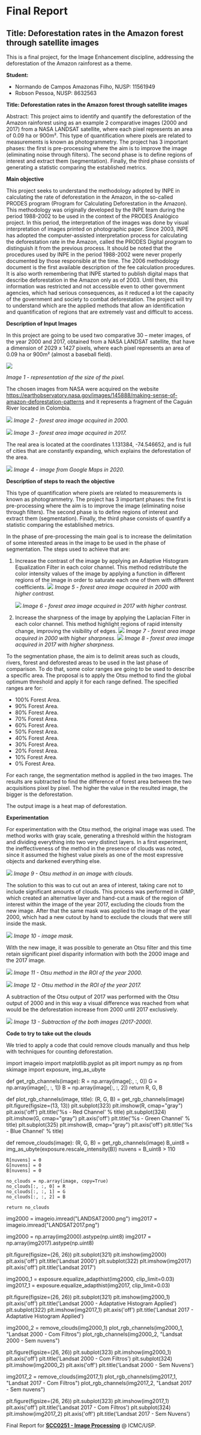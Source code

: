 # Final Report
## Title: Deforestation rates in the Amazon forest through satellite images
 
 This is a final project, for the Image Enhancement discipline, addressing the deforestation of the Amazon rainforest as a theme.
 
 **Student:**
 
 - Normando de Campos Amazonas Filho, NUSP: 11561949
 - Robson Pessoa, NUSP: 8632563
 
 **Title: Deforestation rates in the Amazon forest through satellite images**

Abstract: This project aims to identify and quantify the deforestation of the Amazon rainforest using as an example 2 comparative images (2000 and 2017) from a NASA LANDSAT satellite, where each pixel represents an area of 0.09 ha or 900m². This type of quantification where pixels are related to measurements is known as photogrammetry. The project has 3 important phases: the first is pre-processing where the aim is to improve the image (eliminating noise through filters). The second phase is to define regions of interest and extract them (segmentation). Finally, the third phase consists of generating a statistic comparing the established metrics.

**Main objective**

 This project seeks to understand the methodology adopted by INPE in calculating the rate of deforestation in the Amazon, in the so-called PRODES program (Program for Calculating Deforestation in the Amazon). This methodology was originally developed by the INPE team during the period 1988-2002 to be used in the context of the PRODES Analógico project. In this period, the interpretation of the images was done by visual interpretation of images printed on photographic paper.
Since 2003, INPE has adopted the computer-assisted interpretation process for calculating the deforestation rate in the Amazon, called the PRODES Digital program to distinguish it from the previous process.
 It should be noted that the procedures used by INPE in the period 1988-2002 were never properly documented by those responsible at the time. The 2006 methodology document is the first available description of the fee calculation procedures. It is also worth remembering that INPE started to publish digital maps that describe deforestation in the Amazon only as of 2003. Until then, this information was restricted and not accessible even to other government agencies, which had serious consequences, as it reduced a lot the capacity of the government and society to combat deforestation.
The project will try to understand which are the applied methods that allow an identification and quantification of regions that are extremely vast and difficult to access. 

**Description of Input Images**

 In this project are going to be used two comparative 30 – meter images, of the year 2000 and 2017, obtained from a NASA LANDSAT satellite, that have a dimension of 2029 x 1427 pixels,  where each pixel represents an area of 0.09 ha or 900m² (almost a baseball field).

![](Size_by_pixel.png)

_Image 1 - representation of the size of the pixel._

 The chosen images from NASA were acquired on the website https://earthobservatory.nasa.gov/images/145888/making-sense-of-amazon-deforestation-patterns and it represents a fragment of the Caguán River located in Colombia.

![](LANDSAT2000.png)
_Image 2 - forest area image acquired in 2000._

![](LANDSAT2017.png)
_Image 3 - forest area image acquired in 2017._

The real area is located at the coordinates 1.131384, -74.546652, and is full of cities that are constantly expanding, which explains the deforestation of the area.

![](GoogleMap.png)
_Image 4 - image from Google Maps in 2020._

**Description of steps to reach the objective**

 This type of quantification where pixels are related to measurements is known as photogrammetry. 
 The project has 3 important phases: the first is pre-processing where the aim is to improve the image 
 (eliminating noise through filters). The second phase is to define regions of interest and extract them (segmentation). 
 Finally, the third phase consists of quantify a statistic comparing the established metrics.
 
 In the phase of pre-processing the main goal is to increase the delimitation of some interested areas in the image 
 to be used in the phase of segmentation. 
 The steps used to achieve that are:
 1. Increase the contrast of the image by applying an Adaptive Histogram Equalization Filter in each color channel.
   This method redistribute the color intensity values of the image by applying a function in different regions of the 
   image in order to saturate each one of them with different coefficients.
    ![](LANDSAT2000_Contrast.png)
    _Image 5 - forest area image acquired in 2000 with higher contrast._
    
    ![](LANDSAT2017_Contrast.png)
    _Image 6 - forest area image acquired in 2017 with higher contrast._
    
 2. Increase the sharpness of the image by applying the Laplacian Filter in each color channel. 
 This method highlight regions of rapid intensity change, improving the visibility of edges.
    ![](LANDSAT2000_Nitidez.png)
    _Image 7 - forest area image acquired in 2000 with higher sharpness._
    ![](LANDSAT2017_Nitidez.png)
    _Image 8 - forest area image acquired in 2017 with higher sharpness._
 
 To the segmentation phase, the aim is to delimit areas such as clouds, rivers, forest and deforested areas to be used 
 in the last phase of comparison.
 To do that, some color ranges are going to be used to describe a specific area. The proposal is to apply the Otsu method 
 to find the global optimum threshold and apply it for each range defined. The specified ranges are for:
  * 100% Forest Area.
  * 90% Forest Area.
  * 80% Forest Area.
  * 70% Forest Area.
  * 60% Forest Area.
  * 50% Forest Area.
  * 40% Forest Area.
  * 30% Forest Area.
  * 20% Forest Area.
  * 10% Forest Area.
  * 0% Forest Area.
 
 For each range, the segmentation method is applied in the two images. The results are subtracted to find the 
 difference of forest area between the two acquisitions pixel by pixel. The higher the value in the resulted image, 
 the bigger is the deforestation.
 
 The output image is a heat map of deforestation.
 
**Experimentation**

For experimentation with the Otsu method, the original image was used. The method works with gray scale, generating a threshold within the histogram and dividing everything into two very distinct layers.
In a first experiment, the ineffectiveness of the method in the presence of clouds was noted, since it assumed the highest value pixels as one of the most expressive objects and darkened everything else.

![](OtsuFail.png)
  _Image 9 - Otsu method in an image with clouds._

The solution to this was to cut out an area of interest, taking care not to include significant amounts of clouds. This process was performed in GIMP, which created an alternative layer and hand-cut a mask of the region of interest within the image of the year 2017, excluding the clouds from the new image.
After that the same mask was applied to the image of the year 2000, which had a new cutout by hand to exclude the clouds that were still inside the mask.

![](ImageMask.png)
  _Image 10 - image mask._

With the new image, it was possible to generate an Otsu filter and this time retain significant pixel disparity information with both the 2000 image and the 2017 image.

![](Otsu2000.png)
  _Image 11 - Otsu method in the ROI of the year 2000._

![](Otsu2017.png)
  _Image 12 - Otsu method in the ROI of the year 2017._

A subtraction of the Otsu output of 2017 was performed with the Otsu output of 2000 and in this way a visual difference was reached from what would be the deforestation increase from 2000 until 2017 exclusively.

![](2017-2000.png)
  _Image 13 - Subtraction of the both images (2017-2000)._
 
 **Code to try to take out the clouds**
 
We tried to apply a code that could remove clouds manually and thus help with techniques for counting deforestation.

import imageio
import matplotlib.pyplot as plt
import numpy as np
from skimage import exposure, img_as_ubyte


def get_rgb_channels(image):
    R = np.array(image[:, :, 0])
    G = np.array(image[:, :, 1])
    B = np.array(image[:, :, 2])
    return R, G, B


def plot_rgb_channels(image, title):
    (R, G, B) = get_rgb_channels(image)
    plt.figure(figsize=(13, 13))
    plt.subplot(323)
    plt.imshow(R, cmap="gray")
    plt.axis('off')
    plt.title('%s - Red Channel' % title)
    plt.subplot(324)
    plt.imshow(G, cmap="gray")
    plt.axis('off')
    plt.title('%s - Green Channel' % title)
    plt.subplot(325)
    plt.imshow(B, cmap="gray")
    plt.axis('off')
    plt.title('%s - Blue Channel' % title)


def remove_clouds(image):
    (R, G, B) = get_rgb_channels(image)
    B_uint8 = img_as_ubyte(exposure.rescale_intensity(B))
    nuvens = B_uint8 > 110

    R[nuvens] = 0
    G[nuvens] = 0
    B[nuvens] = 0

    no_clouds = np.array(image, copy=True)
    no_clouds[:, :, 0] = R
    no_clouds[:, :, 1] = G
    no_clouds[:, :, 2] = B

    return no_clouds


img2000 = imageio.imread("LANDSAT2000.png")
img2017 = imageio.imread("LANDSAT2017.png")

img2000 = np.array(img2000).astype(np.uint8)
img2017 = np.array(img2017).astype(np.uint8)

plt.figure(figsize=(26, 26))
plt.subplot(321)
plt.imshow(img2000)
plt.axis('off')
plt.title('Landsat 2000')
plt.subplot(322)
plt.imshow(img2017)
plt.axis('off')
plt.title('Landsat 2017')

img2000_1 = exposure.equalize_adapthist(img2000, clip_limit=0.03)
img2017_1 = exposure.equalize_adapthist(img2017, clip_limit=0.03)

plt.figure(figsize=(26, 26))
plt.subplot(321)
plt.imshow(img2000_1)
plt.axis('off')
plt.title('Landsat 2000 - Adaptative Histogram Applied')
plt.subplot(322)
plt.imshow(img2017_1)
plt.axis('off')
plt.title('Landsat 2017 - Adaptative Histogram Applied')

img2000_2 = remove_clouds(img2000_1)
plot_rgb_channels(img2000_1, "Landsat 2000 - Com Filtros")
plot_rgb_channels(img2000_2, "Landsat 2000 - Sem nuvens")

plt.figure(figsize=(26, 26))
plt.subplot(323)
plt.imshow(img2000_1)
plt.axis('off')
plt.title('Landsat 2000 - Com Filtros')
plt.subplot(324)
plt.imshow(img2000_2)
plt.axis('off')
plt.title('Landsat 2000 - Sem Nuvens')

img2017_2 = remove_clouds(img2017_1)
plot_rgb_channels(img2017_1, "Landsat 2017 - Com Filtros")
plot_rgb_channels(img2017_2, "Landsat 2017 - Sem nuvens")

plt.figure(figsize=(26, 26))
plt.subplot(323)
plt.imshow(img2017_1)
plt.axis('off')
plt.title('Landsat 2017 - Com Filtros')
plt.subplot(324)
plt.imshow(img2017_2)
plt.axis('off')
plt.title('Landsat 2017 - Sem Nuvens')
 
 Final Report for **[SCC0251 - Image Processing](https://uspdigital.usp.br/jupiterweb/jupDisciplina?sgldis=SCC0251)** @ ICMC/USP.
 
 
